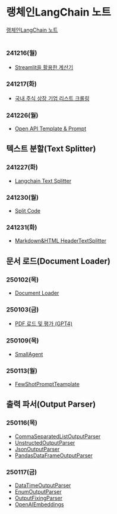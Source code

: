 # 랭체인LangChain 노트

[랭체인LangChain 노트](https://wikidocs.net/book/14314)

#

### 241216(월)
- [Streamlit을 활용한 계산기](https://jeonju-2-test2.streamlit.app/)

### 241217(화)
- [국내 주식 상장 기업 리스트 크롤링](https://github.com/Jangorithm/Bit-Education/tree/main/crawling)

### 241226(월)
- [Open API Template & Prompt](https://github.com/Jangorithm/Bit-Education/tree/main/OpenAPI%20%26Prompt)

## 텍스트 분할(Text Splitter)

### 241227(화)
- [Langchain Text Splitter](https://github.com/Jangorithm/Bit-Education/tree/main/Langchain%20Text%20Splitter)

### 241230(월)
- [Split Code](https://github.com/Jangorithm/Bit-Education/tree/main/Split%20code)

### 241231(화)
- [Markdown&HTML HeaderTextSplitter](https://github.com/Jangorithm/Bit-Education/tree/main/Markdown%26HTML%20HeaderTextSplitter)

## 문서 로드(Document Loader)

### 250102(목)
- [Document Loader](https://github.com/Jangorithm/Bit-Education/tree/main/Document%20Loader)

### 250103(금) 
- [PDF 로드 및 평가 (GPT4)](https://github.com/Jangorithm/Bit-Education/tree/main/PDF%20%EB%A1%9C%EB%93%9C%20%EB%B0%8F%20%ED%8F%89%EA%B0%80%20(GPT4))

### 250109(목)
- [SmallAgent](https://github.com/Jangorithm/LangChain/tree/main/SmallAgent)

### 250113(월)
- [FewShotPromptTeamplate](https://github.com/Jangorithm/LangChain/tree/main/FewShotTemplate)

## 출력 파서(Output Parser)

### 250116(목)
- [CommaSeparatedListOutputParser](https://github.com/Jangorithm/LangChain/tree/main/CommaSeparatedListOutputParser)
- [UnstructedOutputParser](https://github.com/Jangorithm/LangChain/tree/main/UnstructedOutputParser)
- [JsonOutputParser](https://github.com/Jangorithm/LangChain/tree/main/JsonOutputParser)
- [PandasDataFrameOutputParser](https://github.com/Jangorithm/LangChain/tree/main/PandasDataFrameOutputParser)

### 250117(금)
- [DataTimeOutputParser](https://github.com/Jangorithm/LangChain/tree/main/DataTimeOutputParser)
- [EnumOutputParser](https://github.com/Jangorithm/LangChain/tree/main/EnumOutputParser)
- [OutputFixingParser](https://github.com/Jangorithm/LangChain/tree/main/OutputFixingParser)
- [OpenAIEmbeddings](https://github.com/Jangorithm/LangChain/tree/main/OpenAIEmbeddings)
